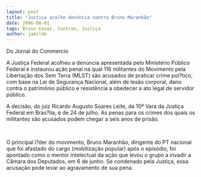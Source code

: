 ```yaml
---
layout: post
title: "Justiça acolhe denúncia contra Bruno Maranhão"
date: 2006-08-01
tags: Bruno Covas, Contran, Justiça
author: jamildo
---
```

Do Jornal do Commercio

A Justi&ccedil;a Federal acolheu a den&uacute;ncia apresentada pelo Minist&eacute;rio P&uacute;blico Federal e instaurou a&ccedil;&atilde;o penal na qual 116 militantes do Movimento pela Liberta&ccedil;&atilde;o dos Sem Terra (MLST) s&atilde;o acusados de praticar crime pol?tico, com base na Lei de Seguran&ccedil;a Nacional, al&eacute;m de les&atilde;o corporal, dano contra o patrim&ocirc;nio p&uacute;blico e resist&ecirc;ncia a obedecer a ato legal de servidor p&uacute;blico.

A decis&atilde;o, do juiz Ricardo Augusto Soares Leite, da 10&ordf; Vara da Justi&ccedil;a Federal em Bras?lia, &eacute; de 24 de julho. As penas para os crimes dos quais os militantes s&atilde;o acusados podem chegar a seis anos de pris&atilde;o.

&nbsp;

O principal l?der do movimento, Bruno Maranh&atilde;o, dirigente do PT nacional que foi afastado do cargo (mobiliza&ccedil;&atilde;o popular) ap&oacute;s o epis&oacute;dio, foi apontado como o mentor intelectual da a&ccedil;&atilde;o que levou o grupo a invadir a C&acirc;mara dos Deputados, em 6 de junho. Se condenado pela Justi&ccedil;a, essa acusa&ccedil;&atilde;o pode levar ao agravamento de sua pena.